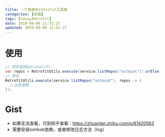 ```yaml
---
title: 一个简单的retrofit工具类
categories: [后端]
tags: [Java,Retrofit]
date: 2019-09-06 11:51:17
updated: 2019-09-06 11:51:17
---
```


# 使用

```java
// 同步返回Optional<T>
var repos = RetrofitUtils.execute(service.listRepos("octocat")).orElse(new ArrayList<>());
// 异步
RetrofitUtils.execute(service.listRepos("octocat"), repos -> {
  //业务逻辑
});
```

<!-- more -->

# Gist

<script src="https://gist.github.com/jiangtj/9ced3e62e8b5668a7e5a40b23a6f121d.js"></script>

- 如果无法查看，可到知乎查看：https://zhuanlan.zhihu.com/p/81420563
- 需要安装lombok依赖，或者修改日志方法（log）
